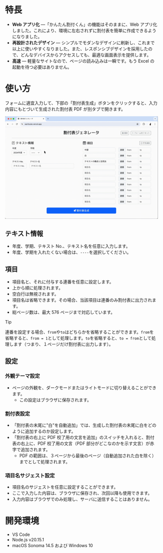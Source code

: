 # 特長

- **Web アプリ化** ―「かんたん割付くん」の機能はそのままに、Web アプリ化しました。これにより、環境に左右されずに割付表を簡単に作成できるようになりました。
- **再設計されたデザイン** ― シンプルでモダンなデザインに刷新し、これまで以上に使いやすくなりました。また、レスポンシブデザインを採用したので、どんなデバイスからアクセスしても、最適な画面表示を提供します。
- **高速** ― 軽量なサイトなので、ページの読み込みは一瞬です。もう Excel の起動を待つ必要はありません。

# 使い方

フォームに適宜入力して、下部の「割付表生成」ボタンをクリックすると、入力内容にもとづいて生成された割付表 PDF が別タブで開きます。

![デモンストレーション](img/demo.gif)

## テキスト情報

- 年度、学期、テキスト No.、テキスト名を任意に入力します。
- 年度、学期を入れたくない場合は、`----`を選択してください。

## 項目

- 項目名と、それに付与する連番を任意に設定します。
- 上から順に処理されます。
- 空白行は無視されます。
- 項目名は省略できます。その場合、当該項目は連番のみ割付表に出力されます。
- 総ページ数は、最大 576 ページまで対応しています。

> [!TIP]
> 連番を設定する場合、`from`や`to`はどちらかを省略することができます。`from`を省略すると、`from = 1`として処理します。`to`を省略すると、`to = from`として処理します（つまり、１ページだけ割付表に出力します）。

## 設定

### 外観テーマ設定

- ページの外観を、ダークモードまたはライトモードに切り替えることができます。
  - この設定はブラウザに保存されます。

### 割付表設定

- 「割付表の末尾に"白"を自動追加」では、生成した割付表の末尾に白をどのように追加するのか設定します。
- 「割付表の右上に PDF 校了用の文言を追加」のスイッチを入れると、割付表の右上に、PDF 校了用の文言（PDF 部分がどこなのかを示す文言）が赤字で追加されます。
  - PDF の範囲は、３ページから最後のページ（自動追加された白を除く）までとして処理されます。

### 項目名サジェスト設定

- 項目名のサジェストを任意に設定することができます。
- ここで入力した内容は、ブラウザに保存され、次回以降も使用できます。
- 入力内容はブラウザでのみ処理し、サーバに送信することはありません。

# 開発環境

- VS Code
- Node.js v20.15.1
- macOS Sonoma 14.5 および Windows 10
